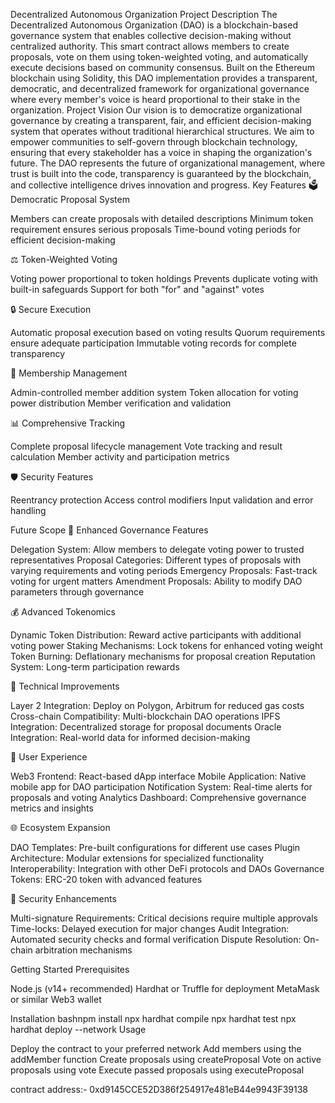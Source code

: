 Decentralized Autonomous Organization
Project Description
The Decentralized Autonomous Organization (DAO) is a blockchain-based governance system that enables collective decision-making without centralized authority. This smart contract allows members to create proposals, vote on them using token-weighted voting, and automatically execute decisions based on community consensus.
Built on the Ethereum blockchain using Solidity, this DAO implementation provides a transparent, democratic, and decentralized framework for organizational governance where every member's voice is heard proportional to their stake in the organization.
Project Vision
Our vision is to democratize organizational governance by creating a transparent, fair, and efficient decision-making system that operates without traditional hierarchical structures. We aim to empower communities to self-govern through blockchain technology, ensuring that every stakeholder has a voice in shaping the organization's future.
The DAO represents the future of organizational management, where trust is built into the code, transparency is guaranteed by the blockchain, and collective intelligence drives innovation and progress.
Key Features
🗳️ Democratic Proposal System

Members can create proposals with detailed descriptions
Minimum token requirement ensures serious proposals
Time-bound voting periods for efficient decision-making

⚖️ Token-Weighted Voting

Voting power proportional to token holdings
Prevents duplicate voting with built-in safeguards
Support for both "for" and "against" votes

🔒 Secure Execution

Automatic proposal execution based on voting results
Quorum requirements ensure adequate participation
Immutable voting records for complete transparency

👥 Membership Management

Admin-controlled member addition system
Token allocation for voting power distribution
Member verification and validation

📊 Comprehensive Tracking

Complete proposal lifecycle management
Vote tracking and result calculation
Member activity and participation metrics

🛡️ Security Features

Reentrancy protection
Access control modifiers
Input validation and error handling

Future Scope
🚀 Enhanced Governance Features

Delegation System: Allow members to delegate voting power to trusted representatives
Proposal Categories: Different types of proposals with varying requirements and voting periods
Emergency Proposals: Fast-track voting for urgent matters
Amendment Proposals: Ability to modify DAO parameters through governance

💰 Advanced Tokenomics

Dynamic Token Distribution: Reward active participants with additional voting power
Staking Mechanisms: Lock tokens for enhanced voting weight
Token Burning: Deflationary mechanisms for proposal creation
Reputation System: Long-term participation rewards

🔧 Technical Improvements

Layer 2 Integration: Deploy on Polygon, Arbitrum for reduced gas costs
Cross-chain Compatibility: Multi-blockchain DAO operations
IPFS Integration: Decentralized storage for proposal documents
Oracle Integration: Real-world data for informed decision-making

🎯 User Experience

Web3 Frontend: React-based dApp interface
Mobile Application: Native mobile app for DAO participation
Notification System: Real-time alerts for proposals and voting
Analytics Dashboard: Comprehensive governance metrics and insights

🌐 Ecosystem Expansion

DAO Templates: Pre-built configurations for different use cases
Plugin Architecture: Modular extensions for specialized functionality
Interoperability: Integration with other DeFi protocols and DAOs
Governance Tokens: ERC-20 token with advanced features

🔐 Security Enhancements

Multi-signature Requirements: Critical decisions require multiple approvals
Time-locks: Delayed execution for major changes
Audit Integration: Automated security checks and formal verification
Dispute Resolution: On-chain arbitration mechanisms


Getting Started
Prerequisites

Node.js (v14+ recommended)
Hardhat or Truffle for deployment
MetaMask or similar Web3 wallet

Installation
bashnpm install
npx hardhat compile
npx hardhat test
npx hardhat deploy --network <network-name>
Usage

Deploy the contract to your preferred network
Add members using the addMember function
Create proposals using createProposal
Vote on active proposals using vote
Execute passed proposals using executeProposal

contract address:- 0xd9145CCE52D386f254917e481eB44e9943F39138
